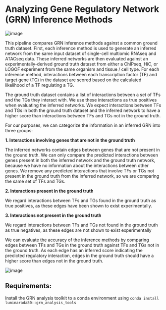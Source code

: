 # Analyzing Gene Regulatory Network (GRN) Inference Methods
 

![image](https://github.com/user-attachments/assets/cd9a3dfb-e987-446d-9bbd-9b2c3001ea32)

This pipeline compares GRN inference methods against a common ground truth dataset. First, each inference method is used to generate
an inferred network from the same input dataset of single-cell multiomic
RNAseq and ATACseq data. These inferred networks are then evaluated against an experimentally-derived ground truth dataset from 
either a ChIPseq, HiC, or LOGOF experiment from the same organism and tissue / cell type. For each inference method, interactions between 
each transcription factor (TF) and target gene (TG) in the dataset are scored based on the calculated likelihood of a TF regulating a TG. 

The ground truth dataset contains a list of interactions between a set of TFs and the TGs they interact with. We use these interactions
as true positives when evaluating the inferred networks. We expect interactions between TFs and TGs in both the ground truth 
dataset and the inferred network to have a higher score than interactions between TFs and TGs not in the ground truth. 

For our purposes, we can categorize the information in an inferred GRN into three groups:

**1. Interactions involving genes that are not in the ground truth**

The inferred networks contain edges between genes that are not present in the ground truth. We can only compare the predicted interactions between
genes present in both the inferred network and the ground truth network, because we have no information about the interactions between other genes. 
We remove any predicted interactions that involve TFs or TGs not present in the ground truth from the inferred network, so we are comparing the same
set of TFs and TGs.

**2. Interactions present in the ground truth**

We regard interactions between TFs and TGs found in the ground truth as true positives, as these edges have been shown to exist experimentally.

**3. Interactions not present in the ground truth**

We regard interactions between TFs and TGs not found in the ground truth as true negatives, as these edges are not shown to exist experimentally

We can evaluate the accuracy of the inference methods by comparing edges between TFs and TGs in the ground truth against TFs and TGs not in the ground
truth. As each edge has an inferred score indicating the predicted regulatory interaction, edges in the ground truth should have a higher score than edges not in the ground truth. 

![image](https://github.com/user-attachments/assets/dfb9a535-7d7c-4bc1-b6ea-412fbcb85782)

## Requirements:
Install the GRN analysis toolkit to a conda environment using `conda install luminarada80::grn_analysis_tools`

